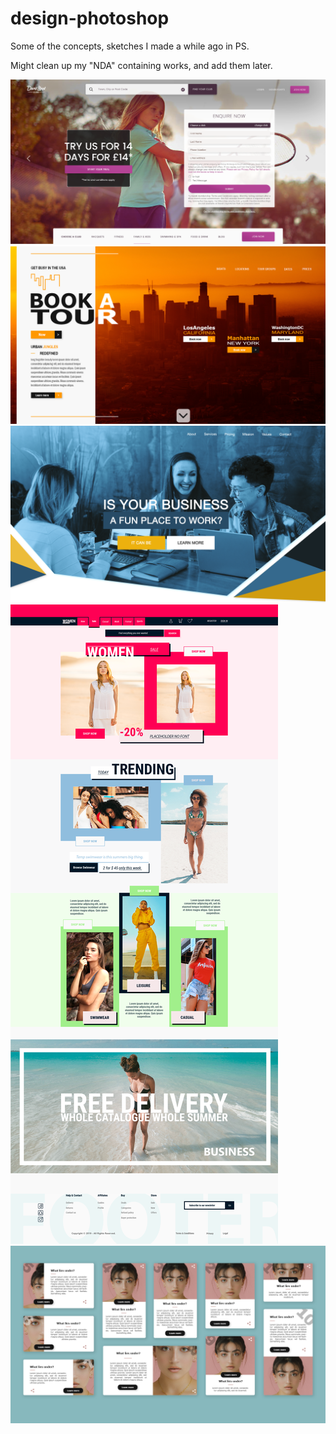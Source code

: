# design-photoshop

Some of the concepts, sketches I made a while ago in PS.

Might clean up my "NDA" containing works, and add them later.

![/design%20images%20only/4.png](/design%20images%20only/4.png)
![/design%20images%20only/1.png](/design%20images%20only/1.png)
![/design%20images%20only/5.png](/design%20images%20only/5.png)
![/design%20images%20only/6.png](/design%20images%20only/6.png)
![/design%20images%20only/3.png](/design%20images%20only/3.png)
